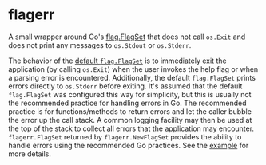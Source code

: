 # flagerr

A small wrapper around Go's [flag.FlagSet](https://pkg.go.dev/flag) that does
not call `os.Exit` and does not print any messages to `os.Stdout` or
`os.Stderr`.

The behavior of the [default
`flag.FlagSet`](https://pkg.go.dev/flag#CommandLine) is to immediately exit the
application (by calling `os.Exit`) when the user invokes the help flag or when a
parsing error is encountered. Additionally, the default `flag.FlagSet` prints
errors directly to `os.Stderr` before exiting. It's assumed that the default
`flag.FlagSet` was configured this way for simplicity, but this is usually not
the recommended practice for handling errors in Go. The recommended practice is
for functions/methods to return errors and let the caller bubble the error up
the call stack. A common logging facility may then be used at the top of the
stack to collect all errors that the application may encounter.
`flagerr.FlagSet` returned by `flagerr.NewFlagSet` provides the ability to
handle errors using the recommended Go practices. See the
[example](example_test.go) for more details.
